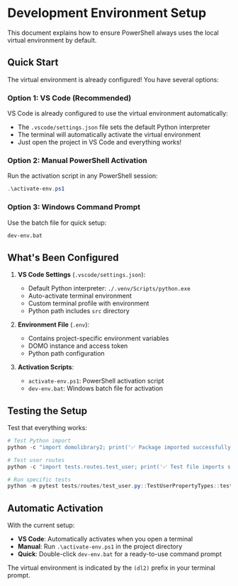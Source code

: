 # Development Environment Setup

This document explains how to ensure PowerShell always uses the local virtual environment by default.

## Quick Start

The virtual environment is already configured! You have several options:

### Option 1: VS Code (Recommended)
VS Code is already configured to use the virtual environment automatically:
- The `.vscode/settings.json` file sets the default Python interpreter
- The terminal will automatically activate the virtual environment
- Just open the project in VS Code and everything works!

### Option 2: Manual PowerShell Activation
Run the activation script in any PowerShell session:
```powershell
.\activate-env.ps1
```

### Option 3: Windows Command Prompt
Use the batch file for quick setup:
```cmd
dev-env.bat
```

## What's Been Configured

1. **VS Code Settings** (`.vscode/settings.json`):
   - Default Python interpreter: `./.venv/Scripts/python.exe`
   - Auto-activate terminal environment
   - Custom terminal profile with environment
   - Python path includes `src` directory

2. **Environment File** (`.env`):
   - Contains project-specific environment variables
   - DOMO instance and access token
   - Python path configuration

3. **Activation Scripts**:
   - `activate-env.ps1`: PowerShell activation script
   - `dev-env.bat`: Windows batch file for activation

## Testing the Setup

Test that everything works:
```powershell
# Test Python import
python -c "import domolibrary2; print('✅ Package imported successfully')"

# Test user routes
python -c "import tests.routes.test_user; print('✅ Test file imports successfully')"

# Run specific tests
python -m pytest tests/routes/test_user.py::TestUserPropertyTypes::test_user_property_types_exist -v
```

## Automatic Activation

With the current setup:
- **VS Code**: Automatically activates when you open a terminal
- **Manual**: Run `.\activate-env.ps1` in the project directory
- **Quick**: Double-click `dev-env.bat` for a ready-to-use command prompt

The virtual environment is indicated by the `(dl2)` prefix in your terminal prompt.